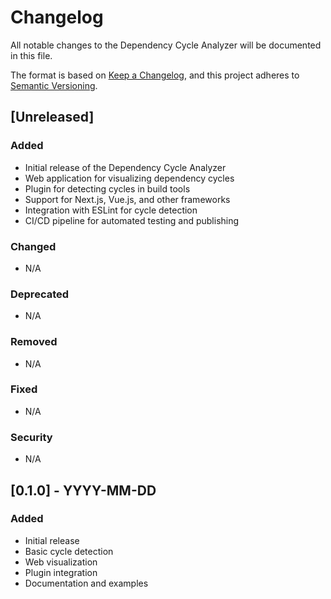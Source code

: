# Changelog

All notable changes to the Dependency Cycle Analyzer will be documented in this file.

The format is based on [Keep a Changelog](https://keepachangelog.com/en/1.0.0/),
and this project adheres to [Semantic Versioning](https://semver.org/spec/v2.0.0.html).

## [Unreleased]

### Added

- Initial release of the Dependency Cycle Analyzer
- Web application for visualizing dependency cycles
- Plugin for detecting cycles in build tools
- Support for Next.js, Vue.js, and other frameworks
- Integration with ESLint for cycle detection
- CI/CD pipeline for automated testing and publishing

### Changed

- N/A

### Deprecated

- N/A

### Removed

- N/A

### Fixed

- N/A

### Security

- N/A

## [0.1.0] - YYYY-MM-DD

### Added

- Initial release
- Basic cycle detection
- Web visualization
- Plugin integration
- Documentation and examples
